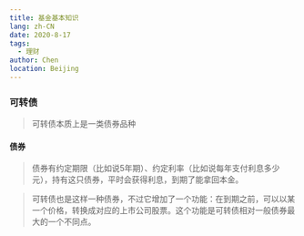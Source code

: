 ```yaml
---
title: 基金基本知识
lang: zh-CN
date: 2020-8-17
tags:
  - 理财
author: Chen
location: Beijing
---
```


### 可转债

> 可转债本质上是一类债券品种

#### 债券

> 债券有约定期限（比如说5年期）、约定利率（比如说每年支付利息多少元），持有这只债券，平时会获得利息，到期了能拿回本金。

> 可转债也是这样一种债券，不过它增加了一个功能：在到期之前，可以以某一个价格，转换成对应的上市公司股票。这个功能是可转债相对一般债券最大的一个不同点。

